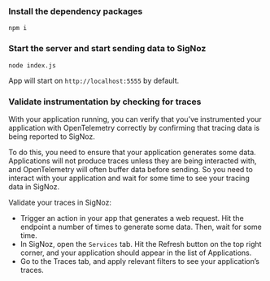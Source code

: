 ### Install the dependency packages

```npm i```

### Start the server and start sending data to SigNoz

```node index.js```

App will start on ```http://localhost:5555``` by default.

### Validate instrumentation by checking for traces

With your application running, you can verify that you’ve instrumented your application with OpenTelemetry correctly by confirming that tracing data is being reported to SigNoz.

To do this, you need to ensure that your application generates some data. Applications will not produce traces unless they are being interacted with, and OpenTelemetry will often buffer data before sending. So you need to interact with your application and wait for some time to see your tracing data in SigNoz.

Validate your traces in SigNoz:

- Trigger an action in your app that generates a web request. Hit the endpoint a number of times to generate some data. Then, wait for some time.
- In SigNoz, open the `Services` tab. Hit the Refresh button on the top right corner, and your application should appear in the list of Applications.
- Go to the Traces tab, and apply relevant filters to see your application’s traces.

